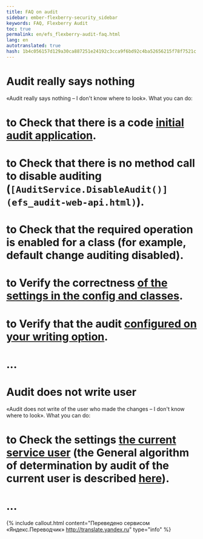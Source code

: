 ```yaml
--- 
title: FAQ on audit 
sidebar: ember-flexberry-security_sidebar 
keywords: FAQ, Flexberry Audit 
toc: true 
permalink: en/efs_flexberry-audit-faq.html 
lang: en 
autotranslated: true 
hash: 1b4c056157d129a30ca887251e24192c3cca9f6bd92c4ba52656215f78f7521c 
--- 
```


# Audit really says nothing 
«Audit really says nothing – I don't know where to look». What you can do: 
# to Check that there is a code [initial audit application](efs_audit-setter.html). 
# to Check that there is no method call to disable auditing (`[AuditService.DisableAudit()](efs_audit-web-api.html)`). 
# to Check that the required operation is enabled for a class (for example, default change auditing disabled). 
# to Verify the correctness [of the settings in the config and classes](efs_keep-and-use-audit-settings.html). 
# to Verify that the audit [configured on your writing option](efs_i-audit.html). 
# ... 

# Audit does not write user 
«Audit does not write of the user who made the changes – I don't know where to look». What you can do: 
# to Check the settings [the current service user](fo_current-user-service.html) (the General algorithm of determination by audit of the current user is described [here](efs_not-stored-properties-and-audit.html)). 
# ... 



{% include callout.html content="Переведено сервисом «Яндекс.Переводчик» <http://translate.yandex.ru>" type="info" %}